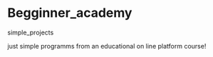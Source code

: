 # Begginner_academy
simple_projects

just simple programms from an educational on line platform course!
